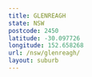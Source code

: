 ```yaml
---
title: GLENREAGH
state: NSW
postcode: 2450
latitude: -30.097726
longitude: 152.658268
url: /nsw/glenreagh/
layout: suburb
---
```

